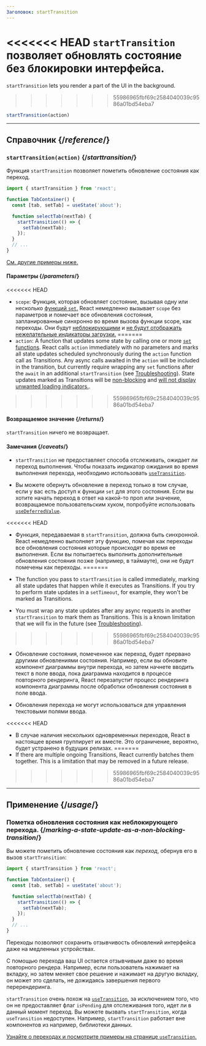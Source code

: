 ```yaml
---
Заголовок: startTransition
---
```


<Intro>

<<<<<<< HEAD
`startTransition` позволяет обновлять состояние без блокировки интерфейса. 
=======
`startTransition` lets you render a part of the UI in the background.
>>>>>>> 55986965fbf69c2584040039c9586a01bd54eba7

```js
startTransition(action)
```

</Intro>

<InlineToc />

---

## Справочник {/*reference*/}

### `startTransition(action)` {/*starttransition*/}

Функция `startTransition`  позволяет пометить обновление состояния как переход.

```js {7,9}
import { startTransition } from 'react';

function TabContainer() {
  const [tab, setTab] = useState('about');

  function selectTab(nextTab) {
    startTransition(() => {
      setTab(nextTab);
    });
  }
  // ...
}
```

[См. другие примеры ниже.](#usage)

#### Параметры {/*parameters*/}

<<<<<<< HEAD
* `scope`: Функция, которая обновляет состояние, вызывая одну или несколько [функций `set`.](/reference/react/useState#setstate) React немедленно вызывает `scope` без параметров и помечает все обновления состояния, запланированные синхронно во время вызова функции scope, как переходы. Они будут [неблокирующими](/reference/react/useTransition#marking-a-state-update-as-a-non-blocking-transition) и [не будут отображать нежелательные индикаторы загрузки.](/reference/react/useTransition#preventing-unwanted-loading-indicators)
=======
* `action`: A function that updates some state by calling one or more [`set` functions](/reference/react/useState#setstate). React calls `action` immediately with no parameters and marks all state updates scheduled synchronously during the `action` function call as Transitions. Any async calls awaited in the `action` will be included in the transition, but currently require wrapping any `set` functions after the `await` in an additional `startTransition` (see [Troubleshooting](/reference/react/useTransition#react-doesnt-treat-my-state-update-after-await-as-a-transition)). State updates marked as Transitions will be [non-blocking](#marking-a-state-update-as-a-non-blocking-transition) and [will not display unwanted loading indicators.](/reference/react/useTransition#preventing-unwanted-loading-indicators).
>>>>>>> 55986965fbf69c2584040039c9586a01bd54eba7

#### Возвращаемое значение {/*returns*/}

`startTransition` ничего не возвращает. 

#### Замечания {/*caveats*/}

* `startTransition` не предоставляет способа отслеживать, ожидает ли переход выполнения. Чтобы показать индикатор ожидания во время выполнения перехода, необходимо использовать [`useTransition`](/reference/react/useTransition). 

* Вы можете обернуть обновление в переход только в том случае, если у вас есть доступ к функции `set` для этого состояния. Если вы хотите начать переход в ответ на какой-то проп или значение, возвращаемое пользовательским хуком, попробуйте использовать [`useDeferredValue`](/reference/react/useDeferredValue).

<<<<<<< HEAD
* Функция, передаваемая в `startTransition`, должна быть синхронной. React немедленно выполняет эту функцию, помечая как переходы все обновления состояния которые происходят во время ее выполнения. Если вы попытаетесь выполнить дополнительные обновления состояния позже (например, в таймауте), они не будут помечены как переходы.
=======
* The function you pass to `startTransition` is called immediately, marking all state updates that happen while it executes as Transitions. If you try to perform state updates in a `setTimeout`, for example, they won't be marked as Transitions.

* You must wrap any state updates after any async requests in another `startTransition` to mark them as Transitions. This is a known limitation that we will fix in the future (see [Troubleshooting](/reference/react/useTransition#react-doesnt-treat-my-state-update-after-await-as-a-transition)).
>>>>>>> 55986965fbf69c2584040039c9586a01bd54eba7

* Обновление состояния, помеченное как переход, будет прервано другими обновлениями состояния. Например, если вы обновите компонент диаграммы внутри перехода, но затем начнете вводить текст в поле ввода, пока диаграмма находится в процессе повторного рендеринга, React перезапустит процесс рендеринга компонента диаграммы после обработки обновления состояния в поле ввода.

* Обновления перехода не могут использоваться для управления текстовыми полями ввода.

<<<<<<< HEAD
* В случае наличия нескольких одновременных переходов, React в настоящее время группирует их вместе. Это ограничение, вероятно, будет устранено в будущих релизах.
=======
* If there are multiple ongoing Transitions, React currently batches them together. This is a limitation that may be removed in a future release.
>>>>>>> 55986965fbf69c2584040039c9586a01bd54eba7

---

## Применение {/*usage*/}

### Пометка обновления состояния как неблокирующего перехода. {/*marking-a-state-update-as-a-non-blocking-transition*/}

Вы можете пометить обновление состояния как *переход*, обернув его в вызов `startTransition`:

```js {7,9}
import { startTransition } from 'react';

function TabContainer() {
  const [tab, setTab] = useState('about');

  function selectTab(nextTab) {
    startTransition(() => {
      setTab(nextTab);
    });
  }
  // ...
}
```

Переходы позволяют сохранить отзывчивость обновлений интерфейса даже на медленных устройствах.

С помощью перехода ваш UI остается отзывчивым даже во время повторного рендера. Например, если пользователь нажимает на вкладку, но затем меняет свое решение и нажимает на другую вкладку, он может это сделать, не дожидаясь завершения первого перерендеринга.

<Note>

`startTransition` очень похож на [`useTransition`](/reference/react/useTransition), за исключением того, что он не предоставляет флаг `isPending` для отслеживания того, идет ли в данный момент переход. Вы можете вызвать `startTransition`, когда `useTransition` недоступен. Например, `startTransition` работает вне компонентов из например, библиотеки данных.

[Узнайте о переходах и посмотрите примеры на странице `useTransition`.](/reference/react/useTransition)

</Note>
